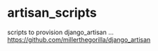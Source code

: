 # artisan_scripts
scripts to provision django_artisan ... https://github.com/millerthegorilla/django_artisan
